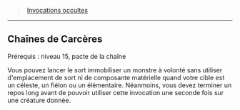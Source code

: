 ﻿---
!Generic
Id: warlock_occultsummons_hd.md#chaînes-de-carcères
ParentLink: warlock_occultsummons_hd.md#invocations-occultes
Name: Chaînes de Carcères
ParentName: Invocations occultes
NameLevel: 2
---
> [Invocations occultes](hd_warlock_occultsummons.md)

---

## Chaînes de Carcères

Prérequis : niveau 15, pacte de la chaîne

Vous pouvez lancer le sort immobiliser un monstre à volonté sans utiliser d'emplacement de sort ni de composante matérielle quand votre cible est un céleste, un fiélon ou un élémentaire. Néanmoins, vous devez terminer un repos long avant de pouvoir utiliser cette invocation une seconde fois sur une créature donnée.

